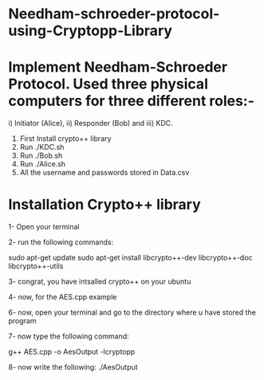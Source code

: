 # Needham-schroeder-protocol-using-Cryptopp-Library

# Implement Needham-Schroeder Protocol. Used three physical computers for three different roles:- 
i) Initiator (Alice), 
ii) Responder (Bob) and 
iii) KDC.

1. First Install crypto++ library
2. Run ./KDC.sh
3. Run ./Bob.sh
4. Run ./Alice.sh
5. All the username and passwords stored in Data.csv


# Installation Crypto++ library

1- Open your terminal

2- run the following commands:

 sudo apt-get update
 sudo apt-get install libcrypto++-dev libcrypto++-doc libcrypto++-utils

3- congrat, you have intsalled crypto++ on your ubuntu

4- now, for the AES.cpp example

6- now, open your terminal and go to the directory where u have stored the program

7- now type the following command:

 g++ AES.cpp -o AesOutput -lcryptopp

8- now write the following: ./AesOutput




